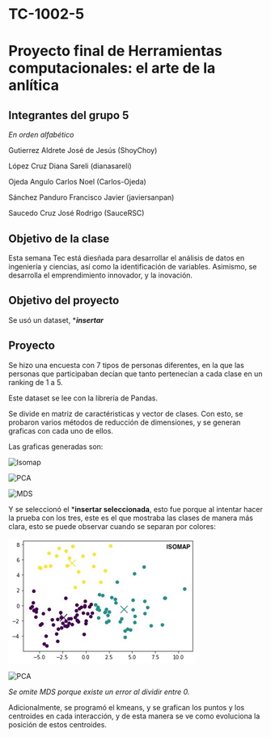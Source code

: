 # TC-1002-5

# Proyecto final de Herramientas computacionales: el arte de la anlítica

## Integrantes del grupo 5
*En orden alfabético*

Gutierrez Aldrete José de Jesús (ShoyChoy)

López Cruz Diana Sareli (dianasareli)

Ojeda Angulo Carlos Noel (Carlos-Ojeda)

Sánchez Panduro Francisco Javier (javiersanpan)

Saucedo Cruz José Rodrigo (SauceRSC)

## Objetivo de la clase

Esta semana Tec está diesñada para desarrollar el análisis de datos en ingeniería y ciencias, así como la identificación de variables. 
Asimismo, se desarrolla el emprendimiento innovador, y la inovación. 

## Objetivo del proyecto

Se usó un dataset, ****insertar***

## Proyecto

Se hizo una encuesta con 7 tipos de personas diferentes, en la que las personas que participaban decían que tanto pertenecían a cada clase en un ranking de 1 a 5. 

Este dataset se lee con la librería de Pandas. 

Se divide en matriz de caractéristicas y vector de clases. Con esto, se probaron varios métodos de reducción de dimensiones, y se generan graficas con cada uno de ellos. 

Las graficas generadas son: 


![Isomap](https://github.com/javiersanpan/TC-1002-5/blob/master/Imagenes/Isomap.jpeg)

![PCA](https://github.com/javiersanpan/TC-1002-5/blob/master/Imagenes/PCA.jpeg)

![MDS](https://github.com/javiersanpan/TC-1002-5/blob/master/Imagenes/MDS.jpeg)

Y se seleccionó el ***insertar seleccionada**, esto fue porque al intentar hacer la prueba con los tres, este es el que mostraba las clases de manera más clara, esto se puede observar cuando se separan por colores:

![ISOMAP](https://github.com/javiersanpan/TC-1002-5/blob/readme/Imagenes/ISOMAP-C.png)

![PCA](https://github.com/javiersanpan/TC-1002-5/blob/master/Imagenes/PCA-C.jpeg)

*Se omite MDS porque existe un error al dividir entre 0.*

Adicionalmente, se programó el kmeans, y se grafican los puntos y los centroides en cada interacción, y de esta manera se ve como evoluciona la posición de estos centroides. 

